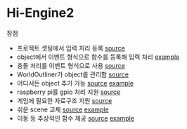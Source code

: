 # Hi-Engine2


장점

- 프로젝트 셋팅에서 입력 처리 등록 [source](https://github.com/BudlePlay/make-game-on-led-matrix/blob/main/Hi-Engine2_forRaspberryPi/Hi-Engine2_forRaspberryPi/ProjectSetting.h)
- object에서 이벤트 형식으로 함수를 등록해 입력 처리 [example](https://github.com/BudlePlay/make-game-on-led-matrix/blob/f0ab3596857c70902f1384795b2b583f1b65ddad/Hi-Engine2_forRaspberryPi/Hi-Engine2_forRaspberryPi/User/src/Player.cpp#L25)
- 충돌 처리를 이벤트 형식으로 사용 [source](https://github.com/BudlePlay/make-game-on-led-matrix/blob/f0ab3596857c70902f1384795b2b583f1b65ddad/Hi-Engine2_forRaspberryPi/Hi-Engine2_forRaspberryPi/Engine/include/Object.h#L57)
- WorldOutliner가 object를 관리함 [source](https://github.com/BudlePlay/make-game-on-led-matrix/blob/main/Hi-Engine2_forRaspberryPi/Hi-Engine2_forRaspberryPi/Engine/include/WorldOutliner.h)
- 어디서든 object 추가 가능 [source](https://github.com/BudlePlay/make-game-on-led-matrix/blob/f0ab3596857c70902f1384795b2b583f1b65ddad/Hi-Engine2_forRaspberryPi/Hi-Engine2_forRaspberryPi/Engine/include/WorldOutliner.h#L16) [example](https://github.com/BudlePlay/make-game-on-led-matrix/blob/f0ab3596857c70902f1384795b2b583f1b65ddad/Hi-Engine2_forRaspberryPi/Hi-Engine2_forRaspberryPi/User/src/Player.cpp#L54)
- raspberry pi를 gpio 처리 지원 [source](https://github.com/BudlePlay/make-game-on-led-matrix/blob/main/Hi-Engine2_forRaspberryPi/Hi-Engine2_forRaspberryPi/Engine/include/IORaspberryPi.h)
- 게임에 필요한 자료구조 지원 [source](https://github.com/BudlePlay/make-game-on-led-matrix/blob/main/Hi-Engine2_forRaspberryPi/Hi-Engine2_forRaspberryPi/Engine/include/Unit.h)
- 쉬운 scene 교체 [source](https://github.com/BudlePlay/make-game-on-led-matrix/blob/f0ab3596857c70902f1384795b2b583f1b65ddad/Hi-Engine2_forRaspberryPi/Hi-Engine2_forRaspberryPi/Engine/include/SceneManager.h#L34) [example](https://github.com/BudlePlay/make-game-on-led-matrix/blob/f0ab3596857c70902f1384795b2b583f1b65ddad/Hi-Engine2_forRaspberryPi/Hi-Engine2_forRaspberryPi/User/src/Player.cpp#L67)
- 이동 등 추상적인 함수 제공 [source](https://github.com/BudlePlay/make-game-on-led-matrix/blob/f0ab3596857c70902f1384795b2b583f1b65ddad/Hi-Engine2_forRaspberryPi/Hi-Engine2_forRaspberryPi/Engine/include/Object.h#L48) [example](https://github.com/BudlePlay/make-game-on-led-matrix/blob/f0ab3596857c70902f1384795b2b583f1b65ddad/Hi-Engine2_forRaspberryPi/Hi-Engine2_forRaspberryPi/User/src/Bullet.cpp#L21)
